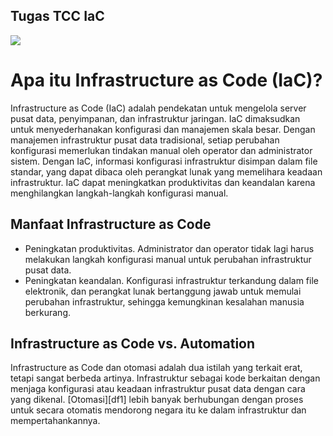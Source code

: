## Tugas TCC IaC
![](https://www.netapp.com/us/media/why-code-is-driving-infrastructure-investment.jpg)

# Apa itu Infrastructure as Code (IaC)?
Infrastructure as Code (IaC) adalah pendekatan untuk mengelola server pusat data, penyimpanan, dan infrastruktur jaringan. IaC dimaksudkan untuk menyederhanakan konfigurasi dan manajemen skala besar. Dengan manajemen infrastruktur pusat data tradisional, setiap perubahan konfigurasi memerlukan tindakan manual oleh operator dan administrator sistem. Dengan IaC, informasi konfigurasi infrastruktur disimpan dalam file standar, yang dapat dibaca oleh perangkat lunak yang memelihara keadaan infrastruktur. IaC dapat meningkatkan produktivitas dan keandalan karena menghilangkan langkah-langkah konfigurasi manual.

## Manfaat Infrastructure as Code

- Peningkatan produktivitas. Administrator dan operator tidak lagi harus melakukan langkah konfigurasi manual untuk perubahan infrastruktur pusat data.
- Peningkatan keandalan. Konfigurasi infrastruktur terkandung dalam file elektronik, dan perangkat lunak bertanggung jawab untuk memulai perubahan infrastruktur, sehingga kemungkinan kesalahan manusia berkurang.

## Infrastructure as Code vs. Automation
Infrastructure as Code dan otomasi adalah dua istilah yang terkait erat, tetapi sangat berbeda artinya. Infrastruktur sebagai kode berkaitan dengan menjaga konfigurasi atau keadaan infrastruktur pusat data dengan cara yang dikenal. [Otomasi][df1] lebih banyak berhubungan dengan proses untuk secara otomatis mendorong negara itu ke dalam infrastruktur dan mempertahankannya.
